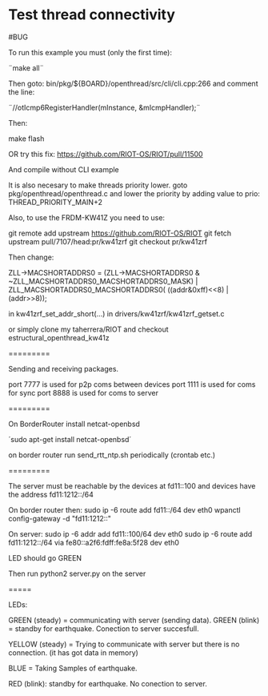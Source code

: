 Test thread connectivity
=========

#BUG

To run this example you must (only the first time):

¨make all¨

Then goto: bin/pkg/${BOARD}/openthread/src/cli/cli.cpp:266 and comment the line:

¨//otIcmp6RegisterHandler(mInstance, &mIcmpHandler);¨

Then:

make flash

OR try this fix: https://github.com/RIOT-OS/RIOT/pull/11500

And compile without CLI example

It is also necesary to make threads priority lower. goto pkg/openthread/openthread.c and lower the priority by adding value to prio: THREAD_PRIORITY_MAIN+2

Also, to use the FRDM-KW41Z you need to use:

git remote add upstream https://github.com/RIOT-OS/RIOT
git fetch upstream pull/7107/head:pr/kw41zrf
git checkout pr/kw41zrf


Then change:

 ZLL->MACSHORTADDRS0 = (ZLL->MACSHORTADDRS0 & ~ZLL_MACSHORTADDRS0_MACSHORTADDRS0_MASK) |
       ZLL_MACSHORTADDRS0_MACSHORTADDRS0( ((addr&0xff)<<8) | (addr>>8));

in kw41zrf_set_addr_short(...) in drivers/kw41zrf/kw41zrf_getset.c

or simply clone my taherrera/RIOT
and checkout estructural_openthread_kw41z 

=========

Sending and receiving packages.

port 7777 is used for p2p coms between devices
port 1111 is used for coms for sync
port 8888 is used for coms to server

=========

On BorderRouter install netcat-openbsd

´sudo apt-get install netcat-openbsd´

on border router run send_rtt_ntp.sh periodically (crontab etc.)


=========

The server must be reachable by the devices at fd11::100 and devices have the address fd11:1212::/64

On border router then:
sudo ip -6 route add fd11::/64 dev eth0
wpanctl config-gateway -d "fd11:1212::"

On server: 
sudo ip -6 addr add fd11::100/64 dev eth0
sudo ip -6 route add fd11:1212::/64 via fe80::a2f6:fdff:fe8a:5f28 dev eth0

LED should go GREEN

Then run python2 server.py on the server


=====

LEDs:

GREEN (steady) = communicating with server (sending data).
GREEN (blink) =  standby for earthquake. Conection to server succesfull.

YELLOW (steady) = Trying to communicate with server but there is no connection. (it has got data in memory)

BLUE = Taking Samples of earthquake.

RED (blink): standby for earthquake. No conection to server.
